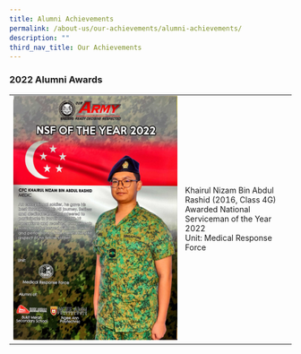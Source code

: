 ```yaml
---
title: Alumni Achievements
permalink: /about-us/our-achievements/alumni-achievements/
description: ""
third_nav_title: Our Achievements
---
```

### 2022 Alumni Awards

|  |  | 
| -------- | -------- | 
|  <img src="/images/nsf-of-the-year-2022.jpg" style="width:30%,align:left">  | Khairul Nizam Bin Abdul Rashid (2016, Class 4G) <br> Awarded National Serviceman of the Year 2022 <br>Unit: Medical Response Force    |